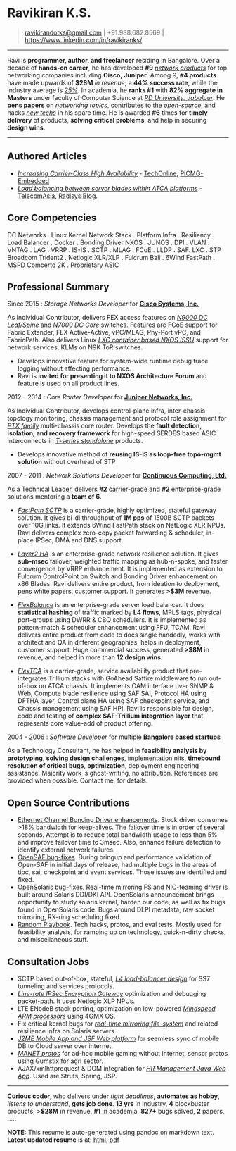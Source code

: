 Ravikiran K.S.
==============
> ravikirandotks@gmail.com | +91.988.682.8569 | https://www.linkedin.com/in/ravikiranks/

----

Ravi is **programmer, author, and freelancer** residing in Bangalore. Over a decade of **hands-on career**, he has
developed **#9** *[network products](https://rkks.github.io/resume.html#professional-summary)* for top networking companies including **Cisco, Juniper**.
Among 9, **#4 products** have made upwards of **$28M** *in revenue*; a **44% success rate**, while the industry average is *[25%](https://www.wsj.com/articles/SB10000872396390443720204578004980476429190)*.
In academia, he **ranks #1** with **82% aggregate in Masters** under faculty of Computer Science at *[RD University, Jabalpur](http://www.rdunijbpin.org/)*.
He **pens papers** on *[networking topics](https://rkks.github.io/resume.html#authored-articles)*, contributes to the *[open-source](https://rkks.github.io/resume.html#open-source-contributions)*, and hacks *[new techs](https://github.com/rkks)* in his spare time.
He is awarded **#6** times for **timely delivery** of products, **solving critical problems**, and help in securing **design wins**.

----

Authored Articles
-----------------
- *[Increasing Carrier-Class High Availability](http://www.radisys.com/2010/allot-communications-selects-continuous-computing-to-deliver-better-traffic-management-for-network-operators/)* - [TechOnline](http://www.techonline.com/electrical-engineers/education-training/tech-papers/4137371/Increasing-Carrier-Class-Network-High-Availability), [PICMG-Embedded](http://picmg.mil-embedded.com/white-papers/white-carrier-class-high-availability/)
- *[Load balancing between server blades within ATCA platforms](http://picmg.opensystemsmedia.com/articles/atca-load-balancing-40-gbps/)* - [TelecomAsia](https://www.telecomasia.net/content/load-balancing-between-server-blades-within-atca-platforms), [Radisys Blog](http://www.radisys.com/2012/load-balancing-in-atca-platforms/).

Core Competencies
-----------------

DC Networks . Linux Kernel Network Stack . Platform Infra . Resiliency . Load Balancer . Docker . Bonding Driver
NXOS . JUNOS . DPI . VLAN . VNTAG . LAG . VRRP . IS-IS . SCTP . MLAG . FCoE . LLDP . SAF. LXC . STP
Broadcom Trident2 . Netlogic XLR/XLP . Fulcrum Bali . 6Wind FastPath . MSPD Comcerto 2K . Proprietary ASIC

Professional Summary
--------------------
Since 2015
:   *Storage Networks Developer* for **[Cisco Systems, Inc.](http://www.cisco.com/)**

As Individual Contributor, delivers FEX access features on *[N9000 DC Leaf/Spine](http://www.cisco.com/c/en/us/td/docs/switches/datacenter/nexus9000/sw/7-x/FCoE/configuration/guide/b_Cisco_Nexus_9000_Series_NX-OS_FCoE_Configuration_Guide_7x/b_Cisco_Nexus_9000_Series_NX-OS_FCoE_Configuration_Guide_7x_chapter_0100.pdf)*
and *[N7000 DC Core](http://www.cisco.com/c/en/us/td/docs/switches/datacenter/nexus7000/sw/fcoe/config/cisco_nexus7000_fcoe_config_guide/fcoe_over_fex.pdf)* switches.
Features are FCoE support for Fabric Extender, FEX Active-Active, vPC/MLAG, Phy-Port vPC, and FabricPath.
Also delivers Linux *[LXC container based NXOS ISSU](https://blogs.cisco.com/datacenter/data-center-high-availability-redefined)* support for network services, KLMs on N9K ToR switches.

- Develops innovative feature for system-wide runtime debug trace logging without affecting performance.
- Ravi is **invited for presenting it to NXOS Architecture Forum** and feature is used on all product lines.

2012 - 2014
:   *Core Router Developer* for **[Juniper Networks, Inc.](http://www.juniper.net/)**

As Individual Contributor, develops control-plane infra, inter-chassis topology monitoring, chassis management
and protocol role assignment for *[PTX family](https://www.juniper.net/uk/en/products-services/routing/ptx-series/)*
multi-chassis core router. Develops the **fault detection, isolation, and recovery framework** for high-speed SERDES
based ASIC interconnects in *[T-series standalone](http://www.juniper.net/uk/en/products-services/routing/t4000/)* products.

- Develops innovative method of **reusing IS-IS as loop-free topo-mgmt solution** without overhead of STP

2007 - 2011
:   *Network Solutions Developer* for **[Continuous Computing, Ltd.](http://www.ccpu.com/)**

As a Technical Leader, delivers **\#2** carrier-grade and **\#2** enterprise-grade solutions mentoring a **team of 6**.

- *[FastPath SCTP](http://www.radisys.com/2010/continuous-computing-optimizes-trillium-sctp-fast-path-to-achieve-unprecedented-10x-performance-improvement/)*
is a carrier-grade, highly optimized, stateful gateway solution. It gives bi-di throughput of **1M pps** of 1500B
SCTP packets over 10G links. It extends 6Wind FastPath stack on NetLogic XLR NPUs. Ravi delivers complex zero-copy
packet forwarding & scheduler, in-place IPSec, DMA and DNS support.

- *[Layer2 HA](http://www.radisys.com/2010/allot-communications-selects-continuous-computing-to-deliver-better-traffic-management-for-network-operators/)*
is an enterprise-grade network resilience solution. It gives **sub-msec** failover, weighted traffic mapping as
hub-n-spoke, and faster convergence by VRRP enhancement. It is implemented as extension to Fulcrum ControlPoint
on Switch and Bonding Driver enhancement on x86 Blades. Ravi delivers entire product, from ideation to deployment,
pens white papers, customer support. It generates **>$3M** revenue.

- *[FlexBalance](http://picmg.opensystemsmedia.com/articles/atca-load-balancing-40-gbps/)* is an enterprise-grade
server load balancer. It does **statistical hashing** of traffic marked by **L4 flows**, MPLS tags, physical port-groups
using DWRR & CBQ schedulers. It is implemented as pattern-match & scheduler enhancement using FFU, TCAM. Ravi delivers
entire product from code to docs single handedly, works with architect and QA in different geographies, helps in
deployment, customer support. Huge commercial success, generated **>$8M** in revenue, and helped in more than **12 design wins**.

- *[FlexTCA](http://www.businesswire.com/news/home/20090901005489/en/Continuous-Computing-Launches-FlexTCA-3.0-Enhanced-DPI)*
is a carrier-grade, service availability product that pre-integrates Trillium stacks with GoAhead Saffire middleware to run
out-of-box on ATCA chassis. It implements OAM interface over SNMP & Web, Compute blade resilience using SAF SAI, Protocol
HA using DFTHA layer, Control plane HA using SAF checkpoint service, and Chassis management using SAF HPI. Ravi is responsible
for design, code and testing of **complex SAF-Trillium integration layer** that represents core value-add of product offering.

2004 - 2006
:   *Software Developer* for multiple **[Bangalore based startups](https://rkks.github.io/resume.html#freelance-consultations)**

As a Technology Consultant, he has helped in **feasibility analysis by prototyping**, **solving design challenges**,
implementation nits, **timebound resolution of critical bugs**, **optimization**, deployment engineering assistance.
Majority work is ghost-writing, no attribution. References are provided when possible. Contact me, for details.

Open Source Contributions
-------------------------
- [Ethernet Channel Bonding Driver enhancements](https://www.kernel.org/doc/Documentation/networking/bonding.txt). Stock driver
consumes >18% bandwidth for keep-alives. The failover time is in order of several seconds. Attempt is to reduce total bandwidth
usage to less than 5% and improve failover time to 3msec. Also, enhance failure detection to identify external network failures.
- [OpenSAF bug-fixes](http://devel.opensaf.org/). During bringup and performance validation of Open-SAF in initial days of release,
had multiple bugs in the areas of tipc, sai, checkpoint and event services. Those issues are identified and fixed.
- [OpenSolaris bug-fixes](http://www.opensolaris.org/). Real-time mirroring FS and NIC-teaming driver is built around Solaris DDI/DKI API.
OpenSolaris announcement brings opportunity to study solaris kernel, harden our code, as well as fix bugs
found in OpenSolaris code. Bugs around DLPI metadata, raw socket mirroring, RX-ring scheduling fixed.
- [Random Playbook](https://github.com/rkks). Tech hacks, protos, and eval tests. Mostly used for feasibility analysis,
for ramping up on technology, quick-n-dirty checks, and miscellaneous stuff.

Consultation Jobs
-----------------
- SCTP based out-of-box, stateful, *[L4 load-balancer design](http://www.lisletech.com/)* for SS7 tunneling and services protocols.
- *[Line-rate IPSec Encryption Gateway](http://www.stoke.com)* optimization and debugging packet-path. It uses Netlogic XLP NPUs.
- LTE ENodeB stack porting, optimization on low-powered *[Mindspeed ARM processors](http://www.businesswire.com/news/home/20120611005536/en/Mindspeed-Announces-High-Performance-Multi-Core-ARM-Cortex-A-CPU-Based)* using 4GMX OS.
- Fix critical kernel bugs for *[real-time mirroring file-system](http://go.ccpu.com/upSuite)* and related resilience infra on Solaris servers.
- *[J2ME Mobile App and JSF Web platform](http://sakhatech.com/)* for seemless sync of mobile DB to Cloud server over internet.
- *[MANET protos](https://github.com/rkks/play/)* for ad-hoc mobile gaming without internet, sensor protos using Gumstix for agri sector.
- AJAX/xmlhttprequest & DOM integration for *[HR Management Java Web App](http://www.talentplus.com/)*. Used are Struts, Spring, JSP.

----

**Curious coder**, who delivers under *tight deadlines*, **automates as hobby**, *listens to understand*, **gets job done**.
**13 yrs** in industry, **4** blockbuster products, >**$28M** in revenue, **#1** in academia, **827+** bugs solved, **2** papers, .....

**NOTE:** This resume is auto-generated using pandoc on markdown text. **Latest updated resume** is at: [html](https://rkks.github.io/resume.html),
[pdf](https://rkks.github.io/resume.pdf)
